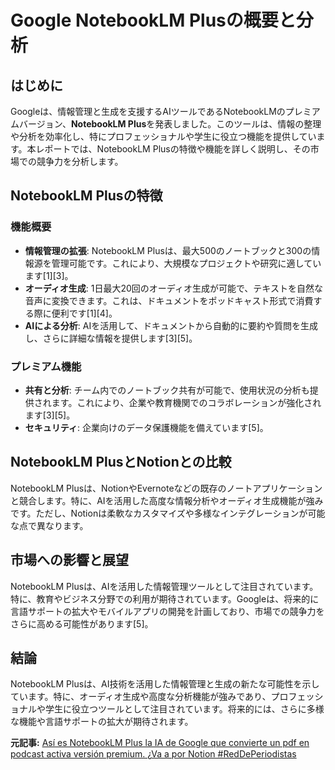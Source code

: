 # Google NotebookLM Plusの概要と分析

## はじめに

Googleは、情報管理と生成を支援するAIツールであるNotebookLMのプレミアムバージョン、**NotebookLM Plus**を発表しました。このツールは、情報の整理や分析を効率化し、特にプロフェッショナルや学生に役立つ機能を提供しています。本レポートでは、NotebookLM Plusの特徴や機能を詳しく説明し、その市場での競争力を分析します。

## NotebookLM Plusの特徴

### 機能概要

- **情報管理の拡張**: NotebookLM Plusは、最大500のノートブックと300の情報源を管理可能です。これにより、大規模なプロジェクトや研究に適しています[1][3]。
- **オーディオ生成**: 1日最大20回のオーディオ生成が可能で、テキストを自然な音声に変換できます。これは、ドキュメントをポッドキャスト形式で消費する際に便利です[1][4]。
- **AIによる分析**: AIを活用して、ドキュメントから自動的に要約や質問を生成し、さらに詳細な情報を提供します[3][5]。

### プレミアム機能

- **共有と分析**: チーム内でのノートブック共有が可能で、使用状況の分析も提供されます。これにより、企業や教育機関でのコラボレーションが強化されます[3][5]。
- **セキュリティ**: 企業向けのデータ保護機能を備えています[5]。

## NotebookLM PlusとNotionとの比較

NotebookLM Plusは、NotionやEvernoteなどの既存のノートアプリケーションと競合します。特に、AIを活用した高度な情報分析やオーディオ生成機能が強みです。ただし、Notionは柔軟なカスタマイズや多様なインテグレーションが可能な点で異なります。

## 市場への影響と展望

NotebookLM Plusは、AIを活用した情報管理ツールとして注目されています。特に、教育やビジネス分野での利用が期待されています。Googleは、将来的に言語サポートの拡大やモバイルアプリの開発を計画しており、市場での競争力をさらに高める可能性があります[5]。

## 結論

NotebookLM Plusは、AI技術を活用した情報管理と生成の新たな可能性を示しています。特に、オーディオ生成や高度な分析機能が強みであり、プロフェッショナルや学生に役立つツールとして注目されています。将来的には、さらに多様な機能や言語サポートの拡大が期待されます。

**元記事:** [Así es NotebookLM Plus la IA de Google que convierte un pdf en podcast activa versión premium. ¿Va a por Notion #RedDePeriodistas](https://www.reddeperiodistas.com/asi-es-notebooklm-plus-la-ia-de-google-que-convierte-un-pdf-en-podcast-activa-version-premium-va-a-por-notion/)